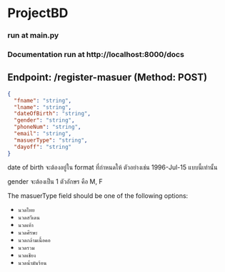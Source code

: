 # ProjectBD


### run at main.py

### Documentation run at http://localhost:8000/docs


## Endpoint: /register-masuer (Method: POST)


```JSON
{
  "fname": "string",
  "lname": "string",
  "dateOfBirth": "string",
  "gender": "string",
  "phoneNum": "string",
  "email": "string",
  "masuerType": "string",
  "dayoff": "string"
}
```
date of birth จะต้องอยู่ใน format ที่กำหนดให้ ตัวอย่างเช่น 1996-Jul-15 แบบนี้เท่านั้น 

gender จะต้องเป็น 1 ตัวอักษร คือ M, F

The masuerType field should be one of the following options:

- <span style="font-size: 12px;">นวดไทย</span>
- <span style="font-size: 12px;">นวดสวีเดน</span>
- <span style="font-size: 12px;">นวดเท้า</span>
- <span style="font-size: 12px;">นวดศีรษะ</span>
- <span style="font-size: 12px;">นวดกล้ามเนื้อคอ</span>
- <span style="font-size: 12px;">นวดรวม</span>
- <span style="font-size: 12px;">นวดเชียง</span>
- <span style="font-size: 12px;">นวดน้ำมันร้อน</span>
